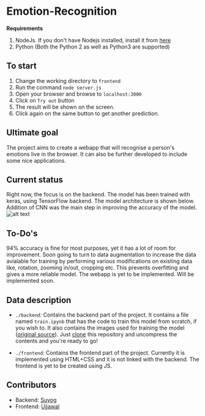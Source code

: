 # Emotion-Recognition

**Requirements**
1. NodeJs. If you don't have Nodejs installed, install it from [here](https://nodejs.org/)
2. Python (Both the Python 2 as well as Python3 are supported)

## To start
1. Change the working directory to `frontend`
2. Run the command `node server.js`
3. Open your browser and browse to `localhost:3000`
4. Click on `Try out` button
5. The result will be shown on the screen.
6. Click again on the same button to get another prediction.

## Ultimate goal
The project aims to create a webapp that will recognise a person's emotions live in the browser. It can also be further developed to include some nice applications.
## Current status
Right now, the focus is on the backend. The model has been trained with keras, using TensorFlow backend. The model architecture is shown below. Addition of CNN was the main step in improving the accuracy of the model.
![alt text](https://github.com/IAmSuyogJadhav/Emotion-Recognition/blob/master/network.png)

## To-Do's
94% accuracy is fine for most purposes, yet it has a lot of room for improvement. Soon going to turn to data augmentation to increase the data avialable for training by performing various modifications on existing data like, rotation, zooming in/out, cropping etc. This prevents overfitting and gives a more reliable model.
The webapp is yet to be implemented. Will be implemented soon.

## Data description
* ```./backend```: Contains the backend part of the project. It contains a file named ```train.ipynb``` that has the code to train this model from scratch, if you wish to. It also contains the images used for training the model ([original source](https://github.com/muxspace/facial_expressions)). Just [clone](https://codeload.github.com/IAmSuyogJadhav/Emotion-Recognition/zip/master) this repository and uncompress the contents and you're ready to go!

* ```./frontend```: Contains the frontend part of the project. Currently it is implemented using HTML+CSS and it is not linked with the backend. The frontend is yet to be created using JS.

## Contributors
* Backend: [Suyog](https://github.com/IAmSuyogJadhav/)
* Frontend: [Ujjawal](https://github.com/ujjawaljaiswal2017)
